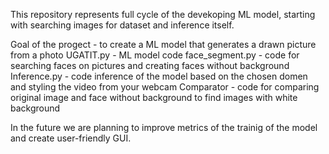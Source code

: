 This repository represents full cycle of the devekoping ML model, starting with searching images for dataset and inference itself.

Goal of the progect - to create a ML model that generates a drawn picture from a photo
UGATIT.py - ML model code
face_segment.py - code for searching faces on pictures and creating faces without background
Inference.py - code inference of the model based on the chosen domen and styling the video from your webcam 
Comparator - code for comparing original image and face without background to find images with white background

In the future we are planning to improve metrics of the trainig of the model and create user-friendly GUI.
